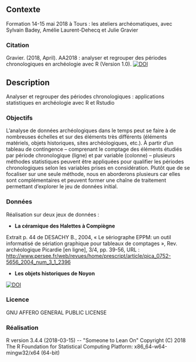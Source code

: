 ## Contexte
Formation 14-15 mai 2018 à Tours : les ateliers archéomatiques, avec Sylvain Badey, Amélie Laurent-Dehecq et Julie Gravier

### Citation

Gravier. (2018, April). AA2018 : analyser et regrouper des périodes chronologiques en archéologie avec R (Version 1.0). [![DOI](https://zenodo.org/badge/doi/10.5281/zenodo.1222190.svg)](http://doi.org/10.5281/zenodo.1222190)


## Description
Analyser et regrouper des périodes chronologiques : applications statistiques en archéologie avec R et Rstudio

### Objectifs  
L’analyse de données archéologiques dans le temps peut se faire à de nombreuses échelles et sur des éléments très différents (éléments matériels, objets historiques, sites archéologiques, etc.). À partir d’un tableau de contingence – comprenant le comptage des éléments étudiés par période chronologique (ligne) et par variable (colonne) – plusieurs méthodes statistiques peuvent être appliquées pour qualifier les périodes chronologiques selon les variables prises en considération. Plutôt que de se focaliser sur une seule méthode, nous en aborderons plusieurs car elles sont complémentaires et peuvent former une chaîne de traitement permettant d’explorer le jeu de données initial.

### Données
Réalisation sur deux jeux de données :

* **La céramique des Halettes à Compiègne**

Extrait p. 44 de DESACHY B., 2004, « Le sériographe EPPM: un outil informatisé de sériation graphique pour tableaux de comptages », Rev. archéologique Picardie [en ligne], 3/4, pp. 39-56, URL : http://www.persee.fr/web/revues/home/prescript/article/pica_0752-5656_2004_num_3_1_2396


* **Les objets historiques de Noyon**

[![DOI](https://zenodo.org/badge/doi/10.6084/m9.figshare.5630326.svg)](https://doi.org/10.6084/m9.figshare.5630326)


### Licence
GNU AFFERO GENERAL PUBLIC LICENSE

### Réalisation
R version 3.4.4 (2018-03-15) -- "Someone to Lean On"
Copyright (C) 2018 The R Foundation for Statistical Computing
Platform: x86_64-w64-mingw32/x64 (64-bit)
